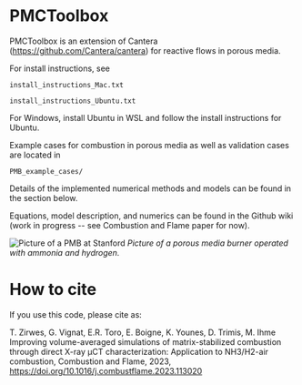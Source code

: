 # PMCToolbox

PMCToolbox is an extension of Cantera (https://github.com/Cantera/cantera) for
reactive flows in porous media.

For install instructions, see

``install_instructions_Mac.txt``

``install_instructions_Ubuntu.txt``

For Windows, install Ubuntu in WSL and follow the install instructions for Ubuntu.

Example cases for combustion in porous media as well as validation cases are located in

``PMB_example_cases/``

Details of the implemented numerical methods and models can be found in the section below.

Equations, model description, and numerics can be found in the Github wiki (work in progress -- see Combustion and Flame paper for now).

![Picture of a PMB at Stanford](https://github.com/IhmeGroup/PMCToolbox/blob/main/PMB_example_cases/pmb_stanford_ammonia.png)
_Picture of a porous media burner operated with ammonia and hydrogen._

# How to cite

If you use this code, please cite as:

T. Zirwes, G. Vignat, E.R. Toro, E. Boigne, K. Younes, D. Trimis, M. Ihme
Improving volume-averaged simulations of matrix-stabilized combustion through direct X-ray µCT characterization: Application to NH3/H2-air combustion, Combustion and Flame, 2023, https://doi.org/10.1016/j.combustflame.2023.113020
